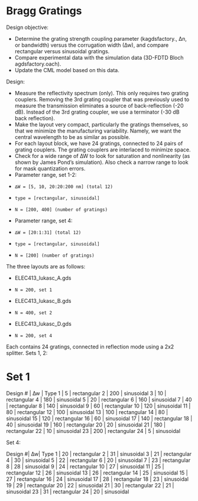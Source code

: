 # Bragg Gratings

Design objective:

- Determine the grating strength coupling parameter (kagdsfactory., ∆n, or bandwidth) versus the corrugation width (∆w), and compare rectangular versus sinusoidal gratings.
- Compare experimental data with the simulation data (3D-FDTD Bloch agdsfactory.oach).
- Update the CML model based on this data.

Design:

- Measure the reflectivity spectrum (only).  This only requires two grating couplers.  Removing the 3rd grating coupler that was previously used to measure the transmission eliminates a source of back-reflection (-20 dB).  Instead of the 3rd grating coupler, we use a terminator (-30 dB back reflection).
- Make the layout very compact, particularly the gratings themselves, so that we minimize the manufacturing variability. Namely, we want the central wavelength to be as similar as possible.
- For each layout block, we have 24 gratings, connected to 24 pairs of grating couplers.  The grating couplers are interlaced to minimize space.
- Check for a wide range of ∆W to look for saturation and nonlinearity (as shown by James Pond’s simulation).  Also check a narrow range to look for mask quantization errors.
- Parameter range, set 1-2:
-     ∆W = [5, 10, 20:20:200 nm] (total 12)
-     type = [rectangular, sinusoidal]
-     N = [200, 400] (number of gratings)
- Parameter range, set 4:
-     ∆W = [20:1:31] (total 12)
-     type = [rectangular, sinusoidal]
-     N = [200] (number of gratings)

The three layouts are as follows:

- ELEC413_lukasc_A.gds
-     N = 200, set 1
- ELEC413_lukasc_B.gds
-     N = 400, set 2
- ELEC413_lukasc_D.gds
-     N = 200, set 4

Each contains 24 gratings, connected in reflection mode using a 2x2 splitter.
Sets 1, 2:

# Set 1

Design # | ∆w | Type
1 | 5 | rectangular
2 | 200 | sinusoidal
3 | 10 | rectangular
4 | 180 | sinusoidal
5 | 20 | rectangular
6 | 160 | sinusoidal
7 | 40 | rectangular
8 | 140 | sinusoidal
9 | 60 | rectangular
10 | 120 | sinusoidal
11 | 80 | rectangular
12 | 100 | sinusoidal
13 | 100 | rectangular
14 | 80 | sinusoidal
15 | 120 | rectangular
16 | 60 | sinusoidal
17 | 140 | rectangular
18 | 40 | sinusoidal
19 | 160 | rectangular
20 | 20 | sinusoidal
21 | 180 | rectangular
22 | 10 | sinusoidal
23 | 200 | rectangular
24 | 5 | sinusoidal

Set 4:

Design #| ∆w| Type
1 | 20 | rectangular
2 | 31 | sinusoidal
3 | 21 | rectangular
4 | 30 | sinusoidal
5 | 22 | rectangular
6 | 20 | sinusoidal
7 | 23 | rectangular
8 | 28 | sinusoidal
9 | 24 | rectangular
10 | 27 | sinusoidal
11 | 25 | rectangular
12 | 26 | sinusoidal
13 | 26 | rectangular
14 | 25 | sinusoidal
15 | 27 | rectangular
16 | 24 | sinusoidal
17 | 28 | rectangular
18 | 23 | sinusoidal
19 | 29 | rectangular
20 | 22 | sinusoidal
21 | 30 | rectangular
22 | 21 | sinusoidal
23 | 31 | rectangular
24 | 20 | sinusoidal
